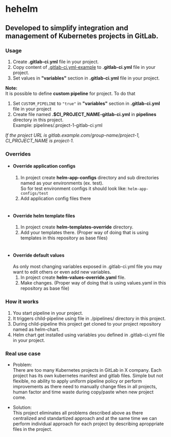 # hehelm

## Developed to simplify integration and management of Kubernetes projects in GitLab.

### Usage
1. Create __.gitlab-ci.yml__ file in your project.
2. Copy content of [.gitlab-ci.yml-example](./.gitlab-ci.yml-example) to __.gitlab-ci.yml__ file in your project.
3. Set values in __"variables"__ section in __.gitlab-ci.yml__ file in your project.

__Note:__ \
It is possible to define __custom pipeline__ for project. To do that
1. Set ```CUSTOM_PIPELINE``` to ```"true"``` in __"variables"__ section in __.gitlab-ci.yml__ file in your project
2. Create file named __.$CI_PROJECT_NAME-gitlab-ci.yml__ in __pipelines__ directory in this project. \
Example: pipelines/.project-1-gitlab-ci.yml

*If the project URL is gitlab.example.com/group-name/project-1, CI_PROJECT_NAME is project-1.*



### Overrides

- #### Override application configs
  1. In project create __helm-app-configs__ directory and sub directories named as your environments (ex. test).\
  So for test environment configs it should look like: ```helm-app-configs/test```
  2. Add application config files there
  <br/><br/>
- #### Override helm template files
  1. In project create __helm-templates-override__ directory.
  2. Add your templates there. (Proper way of doing that is using templates in this repository as base files)
  <br/><br/>
- #### Override default values
  As only most changing variables exposed in .gitlab-ci.yml file you may want to edit others or even add new variables.
  1. In project create __helm-values-override.yaml__ file.
  2. Make changes. (Proper way of doing that is using values.yaml in this repository as base file)


### How it works
1. You start pipeline in your project.
2. It triggers child-pipeline using file in ./pipelines/ directory in this project.
3. During child-pipeline this project get cloned to your project repository named as helm-chart.
4. Helm chart get installed using variables you defined in .gitlab-ci.yml file in your project.

### Real use case
- Problem: \
There are too many Kubernetes projects in GitLab in X company. Each project has its own kubernetes manifest and gitlab files. Simple but not flexible, no ability to apply uniform pipeline policy or perform improvements as there need to manually change files in all projects, human factor and time waste during copy/paste when new project come.

- Solution: \
This project eliminates all problems described above as there centralized and standartized approach and at the same time we can perform individual approach for each project by describing aproppriate files in the project.